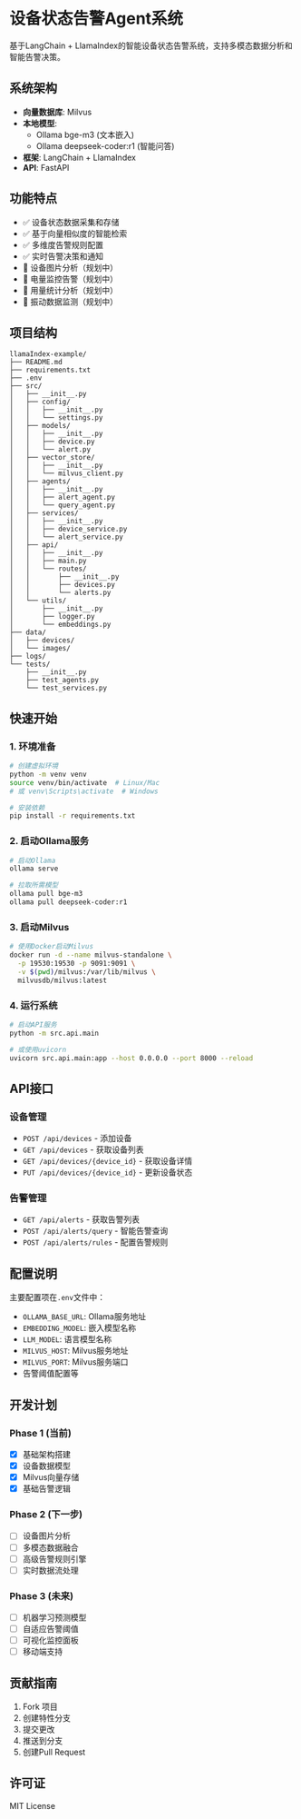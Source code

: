 # 设备状态告警Agent系统

基于LangChain + LlamaIndex的智能设备状态告警系统，支持多模态数据分析和智能告警决策。

## 系统架构

- **向量数据库**: Milvus
- **本地模型**: 
  - Ollama bge-m3 (文本嵌入)
  - Ollama deepseek-coder:r1 (智能问答)
- **框架**: LangChain + LlamaIndex
- **API**: FastAPI

## 功能特点

- ✅ 设备状态数据采集和存储
- ✅ 基于向量相似度的智能检索
- ✅ 多维度告警规则配置
- ✅ 实时告警决策和通知
- 🚧 设备图片分析（规划中）
- 🚧 电量监控告警（规划中）
- 🚧 用量统计分析（规划中）
- 🚧 振动数据监测（规划中）

## 项目结构

```
llamaIndex-example/
├── README.md
├── requirements.txt
├── .env
├── src/
│   ├── __init__.py
│   ├── config/
│   │   ├── __init__.py
│   │   └── settings.py
│   ├── models/
│   │   ├── __init__.py
│   │   ├── device.py
│   │   └── alert.py
│   ├── vector_store/
│   │   ├── __init__.py
│   │   └── milvus_client.py
│   ├── agents/
│   │   ├── __init__.py
│   │   ├── alert_agent.py
│   │   └── query_agent.py
│   ├── services/
│   │   ├── __init__.py
│   │   ├── device_service.py
│   │   └── alert_service.py
│   ├── api/
│   │   ├── __init__.py
│   │   ├── main.py
│   │   └── routes/
│   │       ├── __init__.py
│   │       ├── devices.py
│   │       └── alerts.py
│   └── utils/
│       ├── __init__.py
│       ├── logger.py
│       └── embeddings.py
├── data/
│   ├── devices/
│   └── images/
├── logs/
└── tests/
    ├── __init__.py
    ├── test_agents.py
    └── test_services.py
```

## 快速开始

### 1. 环境准备

```bash
# 创建虚拟环境
python -m venv venv
source venv/bin/activate  # Linux/Mac
# 或 venv\Scripts\activate  # Windows

# 安装依赖
pip install -r requirements.txt
```

### 2. 启动Ollama服务

```bash
# 启动Ollama
ollama serve

# 拉取所需模型
ollama pull bge-m3
ollama pull deepseek-coder:r1
```

### 3. 启动Milvus

```bash
# 使用Docker启动Milvus
docker run -d --name milvus-standalone \
  -p 19530:19530 -p 9091:9091 \
  -v $(pwd)/milvus:/var/lib/milvus \
  milvusdb/milvus:latest
```

### 4. 运行系统

```bash
# 启动API服务
python -m src.api.main

# 或使用uvicorn
uvicorn src.api.main:app --host 0.0.0.0 --port 8000 --reload
```

## API接口

### 设备管理
- `POST /api/devices` - 添加设备
- `GET /api/devices` - 获取设备列表
- `GET /api/devices/{device_id}` - 获取设备详情
- `PUT /api/devices/{device_id}` - 更新设备状态

### 告警管理
- `GET /api/alerts` - 获取告警列表
- `POST /api/alerts/query` - 智能告警查询
- `POST /api/alerts/rules` - 配置告警规则

## 配置说明

主要配置项在`.env`文件中：

- `OLLAMA_BASE_URL`: Ollama服务地址
- `EMBEDDING_MODEL`: 嵌入模型名称
- `LLM_MODEL`: 语言模型名称
- `MILVUS_HOST`: Milvus服务地址
- `MILVUS_PORT`: Milvus服务端口
- 告警阈值配置等

## 开发计划

### Phase 1 (当前)
- [x] 基础架构搭建
- [x] 设备数据模型
- [x] Milvus向量存储
- [x] 基础告警逻辑

### Phase 2 (下一步)
- [ ] 设备图片分析
- [ ] 多模态数据融合
- [ ] 高级告警规则引擎
- [ ] 实时数据流处理

### Phase 3 (未来)
- [ ] 机器学习预测模型
- [ ] 自适应告警阈值
- [ ] 可视化监控面板
- [ ] 移动端支持

## 贡献指南

1. Fork 项目
2. 创建特性分支
3. 提交更改
4. 推送到分支
5. 创建Pull Request

## 许可证

MIT License